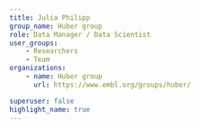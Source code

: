 ```yaml
---
title: Julia Philipp
group_name: Huber group
role: Data Manager / Data Scientist
user_groups:
    - Researchers
    - Team
organizations:
    - name: Huber group
      url: https://www.embl.org/groups/huber/

superuser: false
highlight_name: true
---
```


